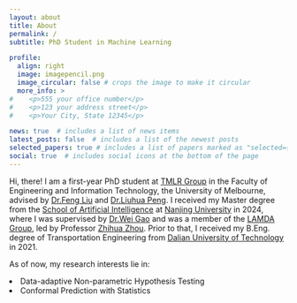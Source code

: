 ```yaml
---
layout: about
title: About
permalink: /
subtitle: PhD Student in Machine Learning

profile:
  align: right
  image: imagepencil.png
  image_circular: false # crops the image to make it circular
  more_info: >
#    <p>555 your office number</p>
#    <p>123 your address street</p>
#    <p>Your City, State 12345</p>

news: true  # includes a list of news items
latest_posts: false  # includes a list of the newest posts
selected_papers: true # includes a list of papers marked as "selected={true}"
social: true  # includes social icons at the bottom of the page
---
```


Hi, there! I am a first-year PhD student at <a href="https://github.com/tmlr-group">TMLR Group</a> in the Faculty of Engineering and Information Technology, the University of Melbourne, advised by <a href="https://scholar.google.com.au/citations?user=eqe3JS8AAAAJ&hl=en&oi=ao">Dr.Feng Liu</a> and <a href="https://sites.google.com/view/liuhua-peng">Dr.Liuhua Peng</a>. I received my Master degree from the <a href="https://ai.nju.edu.cn/">School of Artificial Intelligence</a> at <a href="https://www.nju.edu.cn/">Nanjing University</a> in 2024, where I was supervised by <a href="https://www.lamda.nju.edu.cn/gaow/">Dr.Wei Gao</a> and was a member of the <a href="https://www.lamda.nju.edu.cn/MainPage.ashx">LAMDA Group</a>, led by Professor <a href="https://cs.nju.edu.cn/zhouzh/">Zhihua Zhou</a>. Prior to that, I received my B.Eng. degree of Transportation Engineering from <a href="https://www.nju.edu.cn/">Dalian University of Technology</a> in 2021. 

As of now, my research interests lie in:
<li>Data-adaptive Non-parametric Hypothesis Testing</li>
<li>Conformal Prediction with Statistics</li>